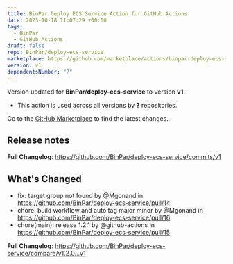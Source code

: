 ```yaml
---
title: BinPar Deploy ECS Service Action for GitHub Actions
date: 2023-10-18 11:07:29 +00:00
tags:
  - BinPar
  - GitHub Actions
draft: false
repo: BinPar/deploy-ecs-service
marketplace: https://github.com/marketplace/actions/binpar-deploy-ecs-service-action-for-github-actions
version: v1
dependentsNumber: "?"
---
```



Version updated for **BinPar/deploy-ecs-service** to version **v1**.
- This action is used across all versions by **?** repositories.

Go to the [GitHub Marketplace](https://github.com/marketplace/actions/binpar-deploy-ecs-service-action-for-github-actions) to find the latest changes.

## Release notes

**Full Changelog**: https://github.com/BinPar/deploy-ecs-service/commits/v1

## What's Changed
* fix: target group not found by @Mgonand in https://github.com/BinPar/deploy-ecs-service/pull/14
* chore: build workflow and auto tag major minor by @Mgonand in https://github.com/BinPar/deploy-ecs-service/pull/16
* chore(main): release 1.2.1 by @github-actions in https://github.com/BinPar/deploy-ecs-service/pull/15


**Full Changelog**: https://github.com/BinPar/deploy-ecs-service/compare/v1.2.0...v1
